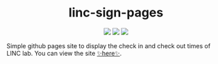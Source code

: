 <div align=center>

# linc-sign-pages

<img src="https://img.shields.io/badge/-Markdown-000000?style=flat-square&logo=markdown&logoColor=FFFFFF">
<img src="https://img.shields.io/badge/-Mermaid-FF3670?style=flat-square&logo=mermaid&logoColor=FFFFFF">
<img src="https://img.shields.io/badge/-GitHub%20Pages-222222?style=flat-square&logo=githubpages&logoColor=FFFFFF">

</div>

Simple github pages site to display the check in and check out times of LINC lab. You can view the site [✨here✨](https://donglinkang2021.github.io/linc-sign-pages/).
